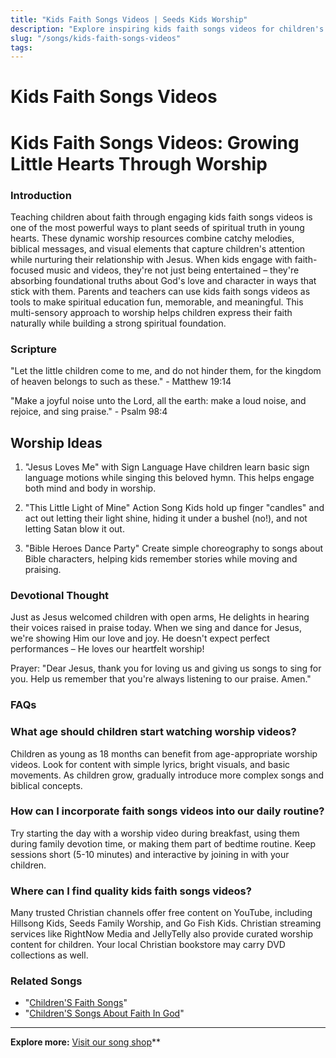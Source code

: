 ```yaml
---
title: "Kids Faith Songs Videos | Seeds Kids Worship"
description: "Explore inspiring kids faith songs videos for children's worship and faith development. Biblical music resources for families and ministry."
slug: "/songs/kids-faith-songs-videos"
tags:
---
```


# Kids Faith Songs Videos

# Kids Faith Songs Videos: Growing Little Hearts Through Worship

### Introduction
Teaching children about faith through engaging kids faith songs videos is one of the most powerful ways to plant seeds of spiritual truth in young hearts. These dynamic worship resources combine catchy melodies, biblical messages, and visual elements that capture children's attention while nurturing their relationship with Jesus. When kids engage with faith-focused music and videos, they're not just being entertained – they're absorbing foundational truths about God's love and character in ways that stick with them. Parents and teachers can use kids faith songs videos as tools to make spiritual education fun, memorable, and meaningful. This multi-sensory approach to worship helps children express their faith naturally while building a strong spiritual foundation.

### Scripture
"Let the little children come to me, and do not hinder them, for the kingdom of heaven belongs to such as these." - Matthew 19:14

"Make a joyful noise unto the Lord, all the earth: make a loud noise, and rejoice, and sing praise." - Psalm 98:4

## Worship Ideas
1. "Jesus Loves Me" with Sign Language
Have children learn basic sign language motions while singing this beloved hymn. This helps engage both mind and body in worship.

2. "This Little Light of Mine" Action Song
Kids hold up finger "candles" and act out letting their light shine, hiding it under a bushel (no!), and not letting Satan blow it out.

3. "Bible Heroes Dance Party"
Create simple choreography to songs about Bible characters, helping kids remember stories while moving and praising.

### Devotional Thought
Just as Jesus welcomed children with open arms, He delights in hearing their voices raised in praise today. When we sing and dance for Jesus, we're showing Him our love and joy. He doesn't expect perfect performances – He loves our heartfelt worship!

Prayer: "Dear Jesus, thank you for loving us and giving us songs to sing for you. Help us remember that you're always listening to our praise. Amen."

### FAQs

### What age should children start watching worship videos?
Children as young as 18 months can benefit from age-appropriate worship videos. Look for content with simple lyrics, bright visuals, and basic movements. As children grow, gradually introduce more complex songs and biblical concepts.

### How can I incorporate faith songs videos into our daily routine?
Try starting the day with a worship video during breakfast, using them during family devotion time, or making them part of bedtime routine. Keep sessions short (5-10 minutes) and interactive by joining in with your children.

### Where can I find quality kids faith songs videos?
Many trusted Christian channels offer free content on YouTube, including Hillsong Kids, Seeds Family Worship, and Go Fish Kids. Christian streaming services like RightNow Media and JellyTelly also provide curated worship content for children. Your local Christian bookstore may carry DVD collections as well.

### Related Songs

- "[Children'S Faith Songs](/songs/children-s-faith-songs/)"
- "[Children'S Songs About Faith In God](/songs/children-s-songs-about-faith-in-god/)"

---

**Explore more:** [Visit our song shop](https://seedskidsworship.com/shop)**

<!-- Schema Markup -->
<script type="application/ld+json">
{
  "@context": "https://schema.org",
  "@type": "MusicRecording",
  "name": "Kids Faith Songs Videos",
  "byArtist": {
    "@type": "MusicGroup",
    "name": "Seeds Kids Worship"
  },
  "isFamilyFriendly": true,
  "url": "https://seedskidsworship.com/songs/kids-faith-songs-videos/"
}
</script>